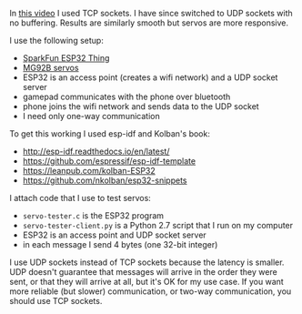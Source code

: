 In [this video](https://youtu.be/NoUetPb6N6g) I used TCP sockets. I have since switched to UDP sockets with no buffering. Results are similarly smooth but servos are more responsive.

I use the following setup:

- [SparkFun ESP32 Thing](https://www.sparkfun.com/products/13907)
- [MG92B servos](http://www.towerpro.com.tw/product/mg92b/) 
- ESP32 is an access point (creates a wifi network) and a UDP socket server
- gamepad communicates with the phone over bluetooth
- phone joins the wifi network and sends data to the UDP socket
- I need only one-way communication


To get this working I used esp-idf and Kolban's book:

- http://esp-idf.readthedocs.io/en/latest/
- https://github.com/espressif/esp-idf-template
- https://leanpub.com/kolban-ESP32
- https://github.com/nkolban/esp32-snippets


I attach code that I use to test servos:

- `servo-tester.c` is the ESP32 program
- `servo-tester-client.py` is a Python 2.7 script that I run on my computer
- ESP32 is an access point and UDP socket server
- in each message I send 4 bytes (one 32-bit integer)


I use UDP sockets instead of TCP sockets because the latency is smaller. UDP doesn't guarantee that messages will arrive in the order they were sent, or that they will arrive at all, but it's OK for my use case. If you want more reliable (but slower) communication, or two-way communication, you should use TCP sockets.